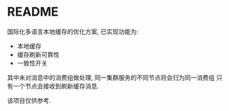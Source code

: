 # README

国际化多语言本地缓存的优化方案, 已实现功能为: 
- 本地缓存
- 缓存刷新可靠性
- 一致性开关

其中未对消息中的消费组做处理, 同一集群服务的不同节点将会归为同一消费组 只有一个节点会接收到刷新缓存消息.

该项目仅供参考. 
